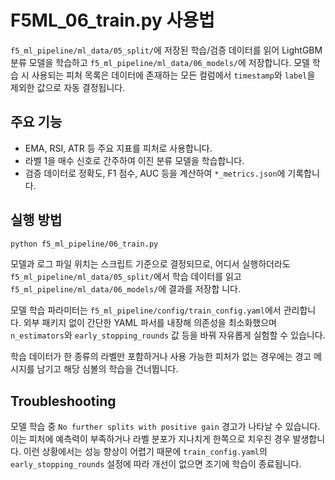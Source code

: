 # F5ML_06_train.py 사용법

`f5_ml_pipeline/ml_data/05_split/`에 저장된 학습/검증 데이터를 읽어
LightGBM 분류 모델을 학습하고 `f5_ml_pipeline/ml_data/06_models/`에 저장합니다.
모델 학습 시 사용되는 피처 목록은 데이터에 존재하는 모든 컬럼에서
`timestamp`와 `label`을 제외한 값으로 자동 결정됩니다.

## 주요 기능
- EMA, RSI, ATR 등 주요 지표를 피처로 사용합니다.
- 라벨 1을 매수 신호로 간주하여 이진 분류 모델을 학습합니다.
- 검증 데이터로 정확도, F1 점수, AUC 등을 계산하여 `*_metrics.json`에 기록합니다.

## 실행 방법
```bash
python f5_ml_pipeline/06_train.py
```

모델과 로그 파일 위치는 스크립트 기준으로 결정되므로, 어디서 실행하더라도
`f5_ml_pipeline/ml_data/05_split/`에서 학습 데이터를 읽고 `f5_ml_pipeline/ml_data/06_models/`에 결과를 저장합
니다.

모델 학습 파라미터는 `f5_ml_pipeline/config/train_config.yaml`에서 관리합니다.
외부 패키지 없이 간단한 YAML 파서를 내장해 의존성을 최소화했으며
`n_estimators`와 `early_stopping_rounds` 값 등을 바꿔 자유롭게 실험할 수 있습니다.

학습 데이터가 한 종류의 라벨만 포함하거나 사용 가능한 피처가 없는 경우에는
경고 메시지를 남기고 해당 심볼의 학습을 건너뜁니다.

## Troubleshooting

모델 학습 중 `No further splits with positive gain` 경고가 나타날 수 있습니다. 이는
피처에 예측력이 부족하거나 라벨 분포가 지나치게 한쪽으로 치우친 경우 발생합니다.
이런 상황에서는 성능 향상이 어렵기 때문에 `train_config.yaml`의
`early_stopping_rounds` 설정에 따라 개선이 없으면 조기에 학습이 종료됩니다.
